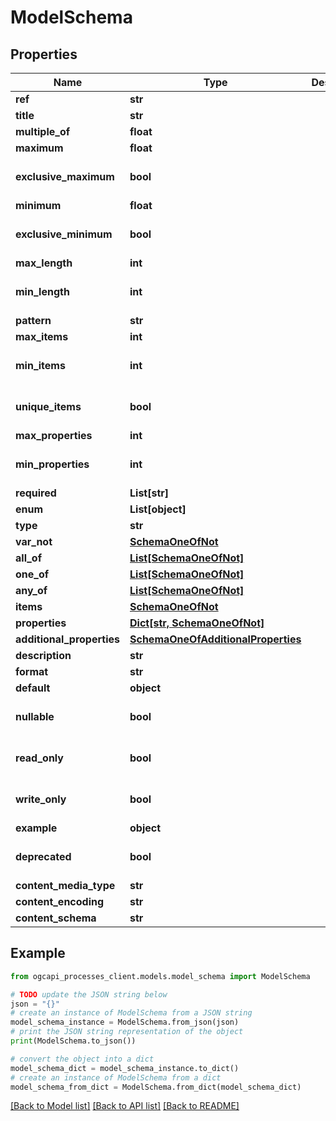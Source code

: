 # ModelSchema


## Properties

Name | Type | Description | Notes
------------ | ------------- | ------------- | -------------
**ref** | **str** |  | 
**title** | **str** |  | [optional] 
**multiple_of** | **float** |  | [optional] 
**maximum** | **float** |  | [optional] 
**exclusive_maximum** | **bool** |  | [optional] [default to False]
**minimum** | **float** |  | [optional] 
**exclusive_minimum** | **bool** |  | [optional] [default to False]
**max_length** | **int** |  | [optional] 
**min_length** | **int** |  | [optional] [default to 0]
**pattern** | **str** |  | [optional] 
**max_items** | **int** |  | [optional] 
**min_items** | **int** |  | [optional] [default to 0]
**unique_items** | **bool** |  | [optional] [default to False]
**max_properties** | **int** |  | [optional] 
**min_properties** | **int** |  | [optional] [default to 0]
**required** | **List[str]** |  | [optional] 
**enum** | **List[object]** |  | [optional] 
**type** | **str** |  | [optional] 
**var_not** | [**SchemaOneOfNot**](SchemaOneOfNot.md) |  | [optional] 
**all_of** | [**List[SchemaOneOfNot]**](SchemaOneOfNot.md) |  | [optional] 
**one_of** | [**List[SchemaOneOfNot]**](SchemaOneOfNot.md) |  | [optional] 
**any_of** | [**List[SchemaOneOfNot]**](SchemaOneOfNot.md) |  | [optional] 
**items** | [**SchemaOneOfNot**](SchemaOneOfNot.md) |  | [optional] 
**properties** | [**Dict[str, SchemaOneOfNot]**](SchemaOneOfNot.md) |  | [optional] 
**additional_properties** | [**SchemaOneOfAdditionalProperties**](SchemaOneOfAdditionalProperties.md) |  | [optional] 
**description** | **str** |  | [optional] 
**format** | **str** |  | [optional] 
**default** | **object** |  | [optional] 
**nullable** | **bool** |  | [optional] [default to False]
**read_only** | **bool** |  | [optional] [default to False]
**write_only** | **bool** |  | [optional] [default to False]
**example** | **object** |  | [optional] 
**deprecated** | **bool** |  | [optional] [default to False]
**content_media_type** | **str** |  | [optional] 
**content_encoding** | **str** |  | [optional] 
**content_schema** | **str** |  | [optional] 

## Example

```python
from ogcapi_processes_client.models.model_schema import ModelSchema

# TODO update the JSON string below
json = "{}"
# create an instance of ModelSchema from a JSON string
model_schema_instance = ModelSchema.from_json(json)
# print the JSON string representation of the object
print(ModelSchema.to_json())

# convert the object into a dict
model_schema_dict = model_schema_instance.to_dict()
# create an instance of ModelSchema from a dict
model_schema_from_dict = ModelSchema.from_dict(model_schema_dict)
```
[[Back to Model list]](../README.md#documentation-for-models) [[Back to API list]](../README.md#documentation-for-api-endpoints) [[Back to README]](../README.md)


